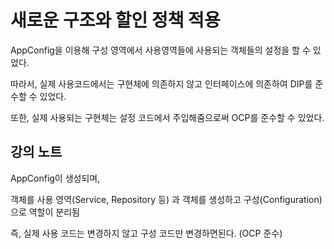 # 새로운 구조와 할인 정책 적용

AppConfig을 이용해 구성 영역에서 사용영역들에 사용되는 객체들의 설정을 할 수 있었다.

따라서, 실제 사용코드에서는 구현체에 의존하지 않고 인터페이스에 의존하여 DIP를 준수할 수 있었다.

또한, 실제 사용되는 구현체는 설정 코드에서 주입해줌으로써 OCP를 준수할 수 있었다.



## 강의 노트

AppConfig이 생성되며,

객체를 사용 영역(Service, Repository 등) 과 객체를 생성하고 구성(Configuration)으로 역할이 분리됨



즉, 실제 사용 코드는 변경하지 않고 구성 코드만 변경하면된다. (OCP 준수)

